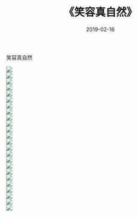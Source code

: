﻿---
layout: post
title:  《笑容真自然》
date:   2019-02-16
img: http://pic.660000.xyz/1:/性感/2019/笑容真自然/000.jpg
categories: [美女, 清纯, 唯美]
---

笑容真自然

  ![](http://pic.660000.xyz/1:/性感/2019/笑容真自然/001.jpg) <br> ![](http://pic.660000.xyz/1:/性感/2019/笑容真自然/002.jpg) <br> ![](http://pic.660000.xyz/1:/性感/2019/笑容真自然/003.jpg) <br> ![](http://pic.660000.xyz/1:/性感/2019/笑容真自然/004.jpg) <br> ![](http://pic.660000.xyz/1:/性感/2019/笑容真自然/005.jpg) <br> ![](http://pic.660000.xyz/1:/性感/2019/笑容真自然/006.jpg) <br> ![](http://pic.660000.xyz/1:/性感/2019/笑容真自然/007.jpg) <br> ![](http://pic.660000.xyz/1:/性感/2019/笑容真自然/008.jpg) <br> ![](http://pic.660000.xyz/1:/性感/2019/笑容真自然/009.jpg) <br> ![](http://pic.660000.xyz/1:/性感/2019/笑容真自然/010.jpg) <br> ![](http://pic.660000.xyz/1:/性感/2019/笑容真自然/011.jpg) <br> ![](http://pic.660000.xyz/1:/性感/2019/笑容真自然/012.jpg) <br> ![](http://pic.660000.xyz/1:/性感/2019/笑容真自然/013.jpg) <br> ![](http://pic.660000.xyz/1:/性感/2019/笑容真自然/014.jpg) <br> ![](http://pic.660000.xyz/1:/性感/2019/笑容真自然/015.jpg) <br> ![](http://pic.660000.xyz/1:/性感/2019/笑容真自然/016.jpg) <br> ![](http://pic.660000.xyz/1:/性感/2019/笑容真自然/017.jpg) <br> ![](http://pic.660000.xyz/1:/性感/2019/笑容真自然/018.jpg) <br> ![](http://pic.660000.xyz/1:/性感/2019/笑容真自然/019.jpg) <br> ![](http://pic.660000.xyz/1:/性感/2019/笑容真自然/020.jpg) <br> ![](http://pic.660000.xyz/1:/性感/2019/笑容真自然/021.jpg) <br> ![](http://pic.660000.xyz/1:/性感/2019/笑容真自然/022.jpg) <br> ![](http://pic.660000.xyz/1:/性感/2019/笑容真自然/023.jpg) <br> ![](http://pic.660000.xyz/1:/性感/2019/笑容真自然/024.jpg) <br>